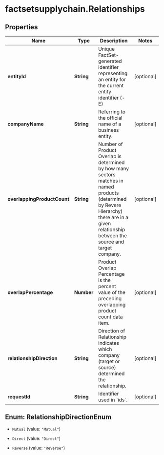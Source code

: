 # factsetsupplychain.Relationships

## Properties

Name | Type | Description | Notes
------------ | ------------- | ------------- | -------------
**entityId** | **String** | Unique FactSet-generated identifier representing an entity for the current entity identifier (-E) | [optional] 
**companyName** | **String** | Referring to the official name of a business entity. | [optional] 
**overlappingProductCount** | **String** | Number of Product Overlap is determined by how many sectors matches in named products (determined by Revere Hierarchy) there are in a given relationship between the source and target company. | [optional] 
**overlapPercentage** | **Number** | Product Overlap Percentage is the percent value of the preceding overlapping product count data item. | [optional] 
**relationshipDirection** | **String** | Direction of Relationship indicates which company (target or source) determined the relationship. | [optional] 
**requestId** | **String** | Identifier used in &#x60;ids&#x60;. | [optional] 



## Enum: RelationshipDirectionEnum


* `Mutual` (value: `"Mutual"`)

* `Direct` (value: `"Direct"`)

* `Reverse` (value: `"Reverse"`)




